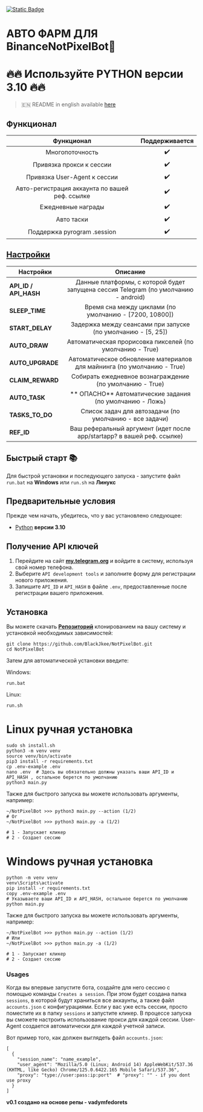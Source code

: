 [![Static Badge](https://img.shields.io/badge/Telegram-Bot%20Link-Link?style=for-the-badge&logo=Telegram&logoColor=white&logoSize=auto&color=blue)](https://t.me/Binance_Moonbix_bot/start?startApp=ref_1197825376&startapp=ref_1197825376&utm_medium=web_share_copy)

# АВТО ФАРМ ДЛЯ BinanceNotPixelBot🚀



# 🔥🔥 Используйте PYTHON версии 3.10 🔥🔥

> 🇪🇳 README in english available [here](README-EN)

## Функционал  
|                   Функционал                   | Поддерживается |
|:----------------------------------------------:|:--------------:|
|                Многопоточность                 |       ✔️       | 
|            Привязка прокси к сессии            |       ✔️       |
|          Привязка User-Agent к сессии          |       ✔️       | 
| Авто-регистрация аккаунта по вашей реф. ссылке |       ✔️       |
|               Ежедневные награды               |       ✔️       |
|                   Авто таски                   |       ✔️       |
|          Поддержка pyrogram .session           |       ✔️       |


## [Настройки](https://github.com/BlackJkee/NotPixelBot/blob/main/.env-example/)
|       Настройки         |                              Описание                                               |
|-------------------------|:-----------------------------------------------------------------------------------:|
| **API_ID / API_HASH**   | Данные платформы, с которой будет запущена сессия Telegram (по умолчанию - android) |
| **SLEEP_TIME**          |           Время сна между циклами (по умолчанию - [7200, 10800])                    |
| **START_DELAY**         |            Задержка между сеансами при запуске (по умолчанию - [5, 25])             |
| **AUTO_DRAW**           |            Автоматическая прорисовка пикселей (по умолчанию - True)                 |
| **AUTO_UPGRADE**        |       Автоматическое обновление материалов для майнинга (по умолчанию - True)       |
| **CLAIM_REWARD**        |              Собирать ежедневное вознаграждение (по умолчанию - True)               |
| **AUTO_TASK**           |        ** ОПАСНО** Автоматические задания (по умолчанию - Ложь)                     |
| **TASKS_TO_DO**         |          Список задач для автозадачи (по умолчанию - все задачи)                    |
| **REF_ID**              |   Ваш реферальный аргумент (идет после app/startapp? в вашей реф. ссылке)           |

## Быстрый старт 📚

Для быстрой установки и последующего запуска - запустите файл `run.bat` на **Windows** или `run.sh` на **Линукс**

## Предварительные условия
Прежде чем начать, убедитесь, что у вас установлено следующее:
- [Python](https://www.python.org/downloads/release/python-3100/) **версии 3.10**

## Получение API ключей
1. Перейдите на сайт [**my.telegram.org**](https://my.telegram.org/auth) и войдите в систему, используя свой номер телефона.
2. Выберите `API development tools` и заполните форму для регистрации нового приложения.
3. Запишите `API_ID` и `API_HASH` в файле `.env`, предоставленные после регистрации вашего приложения.

## Установка
Вы можете скачать [**Репозиторий**](https://github.com/BlackJkee/NotPixelBot) клонированием на вашу систему и установкой необходимых зависимостей:
```shell
git clone https://github.com/BlackJkee/NotPixelBot.git
cd NotPixelBot
```

Затем для автоматической установки введите:

Windows:
```shell
run.bat
```

Linux:
```shell
run.sh
```

# Linux ручная установка
```shell
sudo sh install.sh
python3 -m venv venv
source venv/bin/activate
pip3 install -r requirements.txt
cp .env-example .env
nano .env  # Здесь вы обязательно должны указать ваши API_ID и API_HASH , остальное берется по умолчанию
python3 main.py
```

Также для быстрого запуска вы можете использовать аргументы, например:
```shell
~/NotPixelBot >>> python3 main.py --action (1/2)
# Or
~/NotPixelBot >>> python3 main.py -a (1/2)

# 1 - Запускает кликер
# 2 - Создает сессию
```


# Windows ручная установка
```shell
python -m venv venv
venv\Scripts\activate
pip install -r requirements.txt
copy .env-example .env
# Указываете ваши API_ID и API_HASH, остальное берется по умолчанию
python main.py
```

Также для быстрого запуска вы можете использовать аргументы, например:
```shell
~/NotPixelBot >>> python main.py --action (1/2)
# Или
~/NotPixelBot >>> python main.py -a (1/2)

# 1 - Запускает кликер
# 2 - Создает сессию
```

### Usages
Когда вы впервые запустите бота, создайте для него сессию с помощью команды `Creates a session`. При этом будет создана папка `sessions`, в которой будут храниться все аккаунты, а также файл `accounts.json` с конфигурациями.
Если у вас уже есть сессии, просто поместите их в папку `sessions` и запустите кликер. В процессе запуска вы сможете настроить использование прокси для каждой сессии.
User-Agent создается автоматически для каждой учетной записи.

Вот пример того, как должен выглядеть файл `accounts.json`:
```shell
[
  {
    "session_name": "name_example",
    "user_agent": "Mozilla/5.0 (Linux; Android 14) AppleWebKit/537.36 (KHTML, like Gecko) Chrome/125.0.6422.165 Mobile Safari/537.36",
    "proxy": "type://user:pass:ip:port"  # "proxy": "" - if you dont use proxy
  }
]
```

**v0.1 создано на основе репы - vadymfedorets**